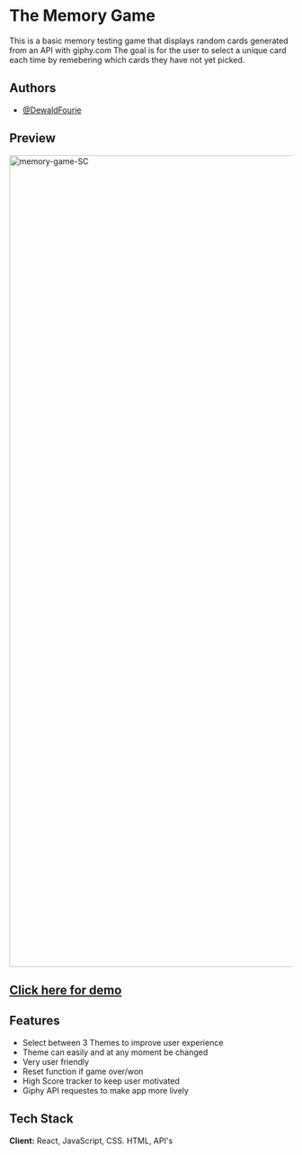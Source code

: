 # The Memory Game

This is a basic memory testing game that displays random cards generated from an API with giphy.com
The goal is for the user to select a unique card each time by remebering which cards they have not yet picked.

## Authors

- [@DewaldFourie](https://github.com/DewaldFourie)

## Preview
<img width="1440" alt="memory-game-SC" src="https://github.com/DewaldFourie/memory-game/assets/66355688/f2bf29a1-9fe3-4f31-afa8-737ca63725a7">

## [Click here for demo](https://memory-game-wheat-nu.vercel.app/)

## Features

- Select between 3 Themes to improve user experience
- Theme can easily and at any moment be changed
- Very user friendly
- Reset function if game over/won
- High Score tracker to keep user motivated
- Giphy API requestes to make app more lively

## Tech Stack

**Client:** React, JavaScript, CSS. HTML, API's
